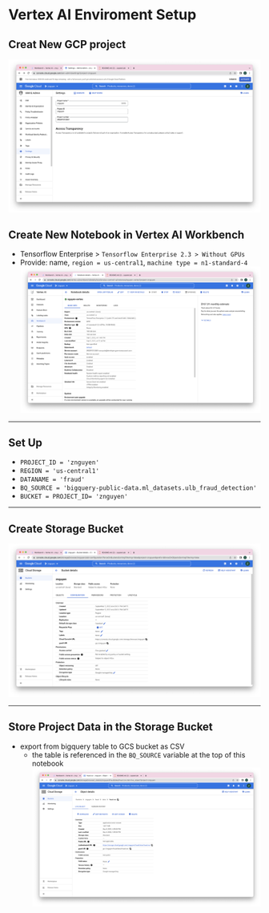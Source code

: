 # Vertex AI Enviroment Setup 
## Creat New GCP project
![](img/newproject.png)
## Create New Notebook in Vertex AI Workbench
* Tensorflow Enterprise > `Tensorflow Enterprise 2.3 > Without GPUs`
* Provide: name, `region = us-central1`, `machine type = n1-standard-4`
![](img/newnotebook.png)
---
## Set Up
* `PROJECT_ID = 'znguyen'`
* `REGION = 'us-central1'`
* `DATANAME = 'fraud'`
* `BQ_SOURCE = 'bigquery-public-data.ml_datasets.ulb_fraud_detection'`
* `BUCKET = PROJECT_ID= 'znguyen'`

---
## Create Storage Bucket
![](img/newbucket.png)

---
## Store Project Data in the Storage Bucket
- export from bigquery table to GCS bucket as CSV
    - the table is referenced in the `BQ_SOURCE` variable at the top of this notebook
![](img/datainbucket.png)
